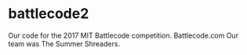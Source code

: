 # battlecode2
Our code for the 2017 MIT Battlecode competition.
Battlecode.com
Our team was The Summer Shreaders.
